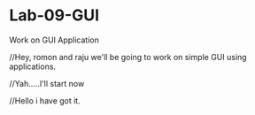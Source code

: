 Lab-09-GUI
==========

Work on GUI Application

//Hey, romon and raju we'll be going to work on simple GUI using applications.

//Yah.....I'll start now

//Hello i have got it.
